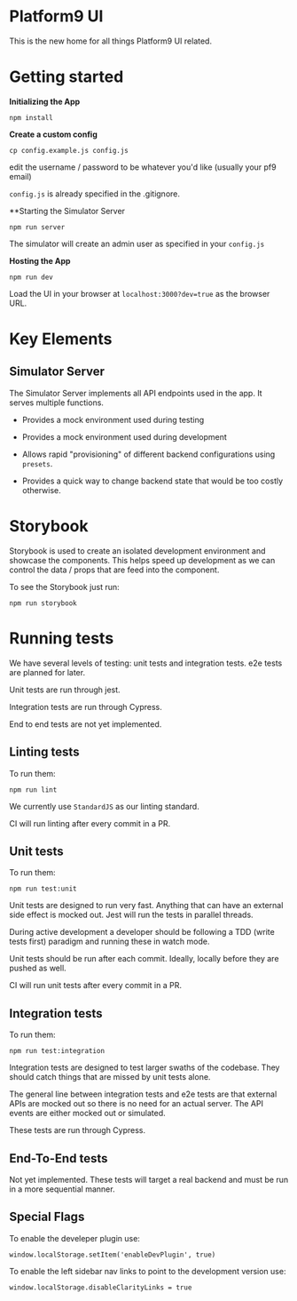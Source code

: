 # Platform9 UI

This is the new home for all things Platform9 UI related.


# Getting started

**Initializing the App**

`npm install`

**Create a custom config**

`cp config.example.js config.js`

edit the username / password to be whatever you'd like (usually your pf9 email)

`config.js` is already specified in the .gitignore.


**Starting the Simulator Server

`npm run server`

The simulator will create an admin user as specified in your `config.js`

**Hosting the App**

`npm run dev`

Load the UI in your browser at `localhost:3000?dev=true` as the browser URL.


# Key Elements

## Simulator Server

The Simulator Server implements all API endpoints used in the app.
It serves multiple functions.

- Provides a mock environment used during testing

- Provides a mock environment used during development

- Allows rapid "provisioning" of different backend configurations using `presets`.

- Provides a quick way to change backend state that would be too costly otherwise.


# Storybook

Storybook is used to create an isolated development environment and showcase the
components. This helps speed up development as we can control the data / props
that are feed into the component.

To see the Storybook just run:

`npm run storybook`


# Running tests

We have several levels of testing: unit tests and integration tests.
e2e tests are planned for later.

Unit tests are run through jest.

Integration tests are run through Cypress.

End to end tests are not yet implemented.


## Linting tests

To run them:

`npm run lint`

We currently use `StandardJS` as our linting standard.

CI will run linting after every commit in a PR.


## Unit tests

To run them:

`npm run test:unit`

Unit tests are designed to run very fast.  Anything that can have an external
side effect is mocked out. Jest will run the tests in parallel threads.

During active development a developer should be following a TDD (write tests
first) paradigm and running these in watch mode.

Unit tests should be run after each commit. Ideally, locally before they are
pushed as well.

CI will run unit tests after every commit in a PR.


## Integration tests

To run them:

`npm run test:integration`

Integration tests are designed to test larger swaths of the codebase. They should
catch things that are missed by unit tests alone.

The general line between integration tests and e2e tests are that external APIs
are mocked out so there is no need for an actual server.  The API events are
either mocked out or simulated.

These tests are run through Cypress.


## End-To-End tests

Not yet implemented.  These tests will target a real backend and must be run in
a more sequential manner.


## Special Flags

To enable the develeper plugin use:

`window.localStorage.setItem('enableDevPlugin', true)`

To enable the left sidebar nav links to point to the development version use:

`window.localStorage.disableClarityLinks = true`
